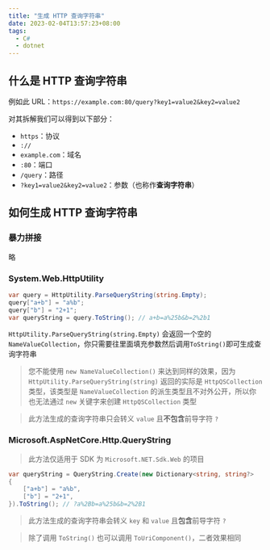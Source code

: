 ```yaml
---
title: "生成 HTTP 查询字符串"
date: 2023-02-04T13:57:23+08:00
tags:
  - C#
  - dotnet
---
```


## 什么是 HTTP 查询字符串

例如此 URL：`https://example.com:80/query?key1=value2&key2=value2`

对其拆解我们可以得到以下部分：

- `https`：协议
- `://`
- `example.com`：域名
- `:80`：端口
- `/query`：路径
- `?key1=value2&key2=value2`：参数（也称作**查询字符串**）

## 如何生成 HTTP 查询字符串

### 暴力拼接

略

### System.Web.HttpUtility

```csharp
var query = HttpUtility.ParseQueryString(string.Empty);
query["a+b"] = "a%b";
query["b"] = "2+1";
var queryString = query.ToString(); // a+b=a%25b&b=2%2b1
```

`HttpUtility.ParseQueryString(string.Empty)` 会返回一个空的`NameValueCollection`，你只需要往里面填充参数然后调用`ToString()`即可生成查询字符串

> 您不能使用 `new NameValueCollection()` 来达到同样的效果，因为 `HttpUtility.ParseQueryString(string)` 返回的实际是 `HttpQSCollection` 类型，该类型是 `NameValueCollection` 的派生类型且不对外公开，所以你也无法通过 `new` 关键字来创建 `HttpQSCollection` 类型

> 此方法生成的查询字符串只会转义 `value` 且**不包含**前导字符 `?`

### Microsoft.AspNetCore.Http.QueryString

> 此方法仅适用于 SDK 为 `Microsoft.NET.Sdk.Web` 的项目

```csharp
var queryString = QueryString.Create(new Dictionary<string, string?>
{
    ["a+b"] = "a%b",
    ["b"] = "2+1",
}).ToString(); // ?a%2Bb=a%25b&b=2%2B1
```

> 此方法生成的查询字符串会转义 `key` 和 `value` 且**包含**前导字符 `?`

> 除了调用 `ToString()` 也可以调用 `ToUriComponent()`，二者效果相同

